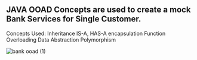 ## JAVA OOAD Concepts are used to create a mock Bank Services for Single Customer.

Concepts Used: 
Inheritance IS-A, HAS-A
encapsulation
Function Overloading
Data Abstraction
Polymorphism

![bank ooad (1)](https://github.com/a10shy/OOAD-Case-Study/assets/70568627/7e6f56b3-4583-40ab-8809-de67c4f01750)

